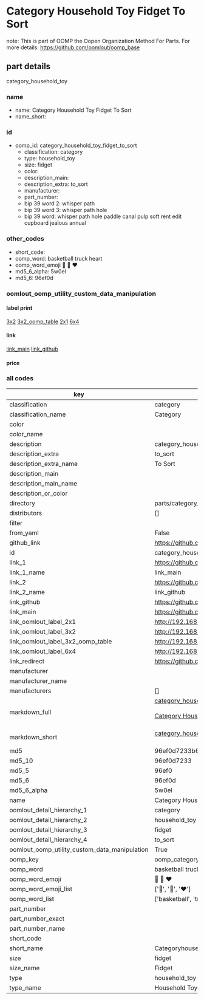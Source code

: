 # Category Household Toy Fidget To Sort  

note: This is part of OOMP the Oopen Organization Method For Parts. For more details: https://github.com/oomlout/oomp_base

##  part details
  



category_household_toy



### name
* name: Category Household Toy Fidget To Sort
* name_short: 
### id
* oomp_id: category_household_toy_fidget_to_sort
  * classification: category
  * type: household_toy
  * size: fidget
  * color: 
  * description_main: 
  * description_extra: to_sort
  * manufacturer: 
  * part_number: 
  * bip 39 word 2: whisper path
  * bip 39 word 3: whisper path hole
  * bip 39 word: whisper path hole paddle canal pulp soft rent edit cupboard jealous annual

### other_codes
* short_code: 
* oomp_word: basketball truck heart
* oomp_word_emoji :basketball: :truck: :heart:
* md5_6_alpha: 5w0el
* md5_6: 96ef0d






### oomlout_oomp_utility_custom_data_manipulation
#### label print
[3x2](http://192.168.1.245:1112/?label=oomp%205w0el)
[3x2_oomp_table](http://192.168.1.108:1112/?label=oomp%205w0el)
[2x1](http://192.168.1.242:1112/?label=oomp%205w0el)
[6x4](http://192.168.1.55:1112/?label=oomp%205w0el)    

#### link

[link_main](https://github.com/oomlout/oomlout_oomp_version_1_messy/tree/main/parts/category_household_toy_fidget_to_sort) [link_github](https://github.com/oomlout/oomlout_oomp_version_1_messy/tree/main/parts/category_household_toy_fidget_to_sort)                             

#### price







### all codes 
| key | value |  
| --- | --- |  
| classification | category |  
| classification_name | Category |  
| color |  |  
| color_name |  |  
| description | category_household_toy |  
| description_extra | to_sort |  
| description_extra_name | To Sort |  
| description_main |  |  
| description_main_name |  |  
| description_or_color |   |  
| directory | parts/category_household_toy_fidget_to_sort |  
| distributors | [] |  
| filter |  |  
| from_yaml | False |  
| github_link | https://github.com/oomlout/oomlout_oomp_part_src/tree/main/parts/category_household_toy_fidget_to_sort |  
| id | category_household_toy_fidget_to_sort |  
| link_1 | https://github.com/oomlout/oomlout_oomp_version_1_messy/tree/main/parts/category_household_toy_fidget_to_sort |  
| link_1_name | link_main |  
| link_2 | https://github.com/oomlout/oomlout_oomp_version_1_messy/tree/main/parts/category_household_toy_fidget_to_sort |  
| link_2_name | link_github |  
| link_github | https://github.com/oomlout/oomlout_oomp_version_1_messy/tree/main/parts/category_household_toy_fidget_to_sort |  
| link_main | https://github.com/oomlout/oomlout_oomp_version_1_messy/tree/main/parts/category_household_toy_fidget_to_sort |  
| link_oomlout_label_2x1 | http://192.168.1.242:1112/?label=oomp%205w0el |  
| link_oomlout_label_3x2 | http://192.168.1.245:1112/?label=oomp%205w0el |  
| link_oomlout_label_3x2_oomp_table | http://192.168.1.108:1112/?label=oomp%205w0el |  
| link_oomlout_label_6x4 | http://192.168.1.55:1112/?label=oomp%205w0el |  
| link_redirect | https://github.com/oomlout/oomlout_oomp_version_1_messy/tree/main/parts/category_household_toy_fidget_to_sort |  
| manufacturer |  |  
| manufacturer_name |  |  
| manufacturers | [] |  
| markdown_full | [category_household_toy_fidget_to_sort](none)<br>[](none)<br>[Category Household Toy Fidget To Sort](none)<br><br> |  
| markdown_short | [category_household_toy_fidget_to_sort](none)<br><br> |  
| md5 | 96ef0d7233b659cab59089ecd9683fd4 |  
| md5_10 | 96ef0d7233 |  
| md5_5 | 96ef0 |  
| md5_6 | 96ef0d |  
| md5_6_alpha | 5w0el |  
| name | Category Household Toy Fidget To Sort |  
| oomlout_detail_hierarchy_1 | category |  
| oomlout_detail_hierarchy_2 | household_toy |  
| oomlout_detail_hierarchy_3 | fidget |  
| oomlout_detail_hierarchy_4 | to_sort |  
| oomlout_oomp_utility_custom_data_manipulation | True |  
| oomp_key | oomp_category_household_toy_fidget_to_sort |  
| oomp_word | basketball truck heart |  
| oomp_word_emoji | :basketball: :truck: :heart: |  
| oomp_word_emoji_list | [':basketball:', ':truck:', ':heart:'] |  
| oomp_word_list | ['basketball', 'truck', 'heart'] |  
| part_number |  |  
| part_number_exact |  |  
| part_number_name |  |  
| short_code |  |  
| short_name | Categoryhouseholdtoy |  
| size | fidget |  
| size_name | Fidget |  
| type | household_toy |  
| type_name | Household Toy |  
